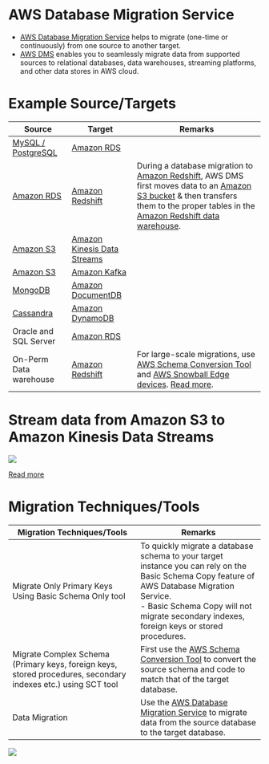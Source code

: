 # AWS Database Migration Service
- [AWS Database Migration Service](https://aws.amazon.com/dms/) helps to migrate (one-time or continuously) from one source to another target.
- [AWS DMS]() enables you to seamlessly migrate data from supported sources to relational databases, data warehouses, streaming platforms, and other data stores in AWS cloud.

# Example Source/Targets

| Source                                                                                             | Target                                                                                   | Remarks                                                                                                                                                                                                                                                                                                                                                                                    |
|----------------------------------------------------------------------------------------------------|------------------------------------------------------------------------------------------|--------------------------------------------------------------------------------------------------------------------------------------------------------------------------------------------------------------------------------------------------------------------------------------------------------------------------------------------------------------------------------------------|
| [MySQL / PostgreSQL](../../../1_HLDDesignComponents/3_DatabaseComponents/SQL-DBs.md)               | [Amazon RDS](../../6_DatabaseServices/AmazonRDS/Readme.md)                               |                                                                                                                                                                                                                                                                                                                                                                                            |
| [Amazon RDS](../../6_DatabaseServices/AmazonRDS/Readme.md)                                         | [Amazon Redshift](../../10_BigDataComponents/StorageDBs/DataWarehouse/AmazonRedshift.md) | During a database migration to [Amazon Redshift](../../10_BigDataComponents/StorageDBs/DataWarehouse/AmazonRedshift.md), AWS DMS first moves data to an [Amazon S3 bucket](../../7_StorageServices/3_ObjectStorageS3/Readme.md) & then transfers them to the proper tables in the [Amazon Redshift data warehouse](../../10_BigDataComponents/StorageDBs/DataWarehouse/AmazonRedshift.md). |
| [Amazon S3](../../7_StorageServices/3_ObjectStorageS3/Readme.md)                                   | [Amazon Kinesis Data Streams](../../5_MessageBrokerServices/AmazonKinesisDataStreams.md) |                                                                                                                                                                                                                                                                                                                                                                                            |
| [Amazon S3](../../7_StorageServices/3_ObjectStorageS3/Readme.md)                                   | [Amazon Kafka](../../5_MessageBrokerServices/AmazonKinesisDataStreams.md)                |                                                                                                                                                                                                                                                                                                                                                                                            |
| [MongoDB](../../../1_HLDDesignComponents/3_DatabaseComponents/NoSQL-Databases/MongoDB/Readme.md)   | [Amazon DocumentDB](../../6_DatabaseServices/AmazonDocumentDB.md)                        |                                                                                                                                                                                                                                                                                                                                                                                            |
| [Cassandra](../../../1_HLDDesignComponents/3_DatabaseComponents/NoSQL-Databases/ApacheCasandra.md) | [Amazon DynamoDB](../../6_DatabaseServices/AmazonDynamoDB/Readme.md)                     |                                                                                                                                                                                                                                                                                                                                                                                            |
| Oracle and SQL Server                                                                              | [Amazon RDS](../../6_DatabaseServices/AmazonRDS/Readme.md)                               |                                                                                                                                                                                                                                                                                                                                                                                            |
| On-Perm Data warehouse                                                                             | [Amazon Redshift](../../10_BigDataComponents/StorageDBs/DataWarehouse/AmazonRedshift.md) | For large-scale migrations, use [AWS Schema Conversion Tool](AWSSCT.md) and [AWS Snowball Edge devices](../Hybrid/AWSSnowFamily.md). [Read more](https://docs.aws.amazon.com/SchemaConversionTool/latest/userguide/agents.dw.html).                                                                                                                                                        |

# Stream data from Amazon S3 to Amazon Kinesis Data Streams

![](https://assets-pt.media.datacumulus.com/aws-saa-pt/assets/pt3-q27-i1.jpg)

[Read more](https://aws.amazon.com/blogs/big-data/streaming-data-from-amazon-s3-to-amazon-kinesis-data-streams-using-aws-dms/)

# Migration Techniques/Tools

| Migration Techniques/Tools                                                                                    | Remarks                                                                                                                                                                                                                                      |
|---------------------------------------------------------------------------------------------------------------|----------------------------------------------------------------------------------------------------------------------------------------------------------------------------------------------------------------------------------------------|
| Migrate Only Primary Keys Using Basic Schema Only tool                                                        | To quickly migrate a database schema to your target instance you can rely on the Basic Schema Copy feature of AWS Database Migration Service.<br/>- Basic Schema Copy will not migrate secondary indexes, foreign keys or stored procedures. |
| Migrate Complex Schema (Primary keys, foreign keys, stored procedures, secondary indexes etc.) using SCT tool | First use the [AWS Schema Conversion Tool](AWSSCT.md) to convert the source schema and code to match that of the target database.                                                                                                            |
| Data Migration                                                                                                | Use the [AWS Database Migration Service]() to migrate data from the source database to the target database.                                                                                                                                  |

![](https://d1.awsstatic.com/product-marketing/DMS/product-page-diagram_AWS-DMS_heterogeneous-database-migrations-2.3616bac30ab86d4310ddadfdec5d6e6ba4d8b81d.png)

